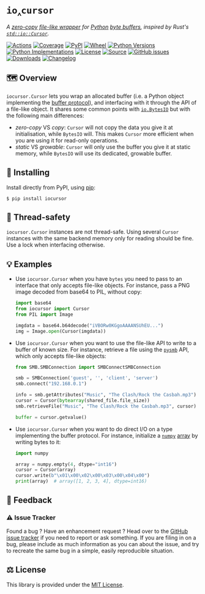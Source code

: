 # `io‸cursor`

*A [zero-copy](https://en.wikipedia.org/wiki/Zero-copy)
[file-like wrapper](https://docs.python.org/3/library/io.html#io.BufferedIOBase)
for [Python](https://www.python.org/) [byte buffers](https://docs.python.org/3/c-api/buffer.html),
inspired by Rust's [`std::io::Cursor`](https://doc.rust-lang.org/std/io/struct.Cursor.html).*

[![Actions](https://img.shields.io/github/workflow/status/althonos/iocursor/Test/master?logo=github&style=flat-square&maxAge=300)](https://github.com/althonos/iocursor/actions)
[![Coverage](https://img.shields.io/codecov/c/gh/althonos/iocursor?style=flat-square&maxAge=3600)](https://codecov.io/gh/althonos/iocursor/)
[![PyPI](https://img.shields.io/pypi/v/iocursor.svg?style=flat-square&maxAge=3600)](https://pypi.org/project/iocursor)
[![Wheel](https://img.shields.io/pypi/wheel/iocursor.svg?style=flat-square&maxAge=3600)](https://pypi.org/project/iocursor/#files)
[![Python Versions](https://img.shields.io/pypi/pyversions/iocursor.svg?style=flat-square&maxAge=3600)](https://pypi.org/project/iocursor/#files)
[![Python Implementations](https://img.shields.io/pypi/implementation/iocursor.svg?style=flat-square&maxAge=3600&label=impl)](https://pypi.org/project/iocursor/#files)
[![License](https://img.shields.io/badge/license-MIT-blue.svg?style=flat-square&maxAge=2678400)](https://choosealicense.com/licenses/mit/)
[![Source](https://img.shields.io/badge/source-GitHub-303030.svg?maxAge=2678400&style=flat-square)](https://github.com/althonos/iocursor/)
[![GitHub issues](https://img.shields.io/github/issues/althonos/iocursor.svg?style=flat-square&maxAge=600)](https://github.com/althonos/iocursor/issues)
[![Downloads](https://img.shields.io/badge/dynamic/json?style=flat-square&color=303f9f&maxAge=86400&label=downloads&query=%24.total_downloads&url=https%3A%2F%2Fapi.pepy.tech%2Fapi%2Fprojects%2Fiocursor)](https://pepy.tech/project/iocursor)
[![Changelog](https://img.shields.io/badge/keep%20a-changelog-8A0707.svg?maxAge=2678400&style=flat-square)](https://github.com/althonos/iocursor/blob/master/CHANGELOG.md)



## 🗺️ Overview

`iocursor.Cursor` lets you wrap an allocated buffer (i.e. a Python object
implementing the [buffer protocol](https://docs.python.org/3/c-api/buffer.html)),
and interfacing with it through the API of a file-like object. It shares
some common points with [`io.BytesIO`](https://docs.python.org/3/library/io.html#io.BytesIO)
but with the following main differences:

- *zero-copy* VS *copy*: `Cursor` will not copy the data you give it at
  initialisation, while `BytesIO` will. This makes `Cursor` more efficient
  when you are using it for read-only operations.
- *static* VS *growable*: `Cursor` will only use the buffer you give it at
  static memory, while `BytesIO` will use its dedicated, growable buffer.


## 🔧 Installing

Install directly from PyPI, using [pip](https://pip.pypa.io/):

```console
$ pip install iocursor
```


## 🧶 Thread-safety

`iocursor.Cursor` instances are not thread-safe. Using several `Cursor`
instances with the same backend memory only for reading should be fine.
Use a lock when interfacing otherwise.


## 💡 Examples

- Use `iocursor.Cursor` when you have `bytes` you need to pass to an interface
  that only accepts file-like objects. For instance, pass a PNG image decoded
  from base64 to PIL, without copy:
  ```python
  import base64
  from iocursor import Cursor
  from PIL import Image

  imgdata = base64.b64decode("iVBORw0KGgoAAAANSUhEU...")
  img = Image.open(Cursor(imgdata))
  ```
- Use `iocursor.Cursor` when you want to use the file-like API to write
  to a buffer of known size. For instance, retrieve a file using the
  [`pysmb`](https://miketeo.net/blog/projects/pysmb) API, which only accepts
  file-like objects:
  ```python
  from SMB.SMBConnection import SMBConnectSMBConnection

  smb = SMBConnection('guest', '', 'client', 'server')
  smb.connect("192.168.0.1")

  info = smb.getAttributes("Music", "The Clash/Rock the Casbah.mp3")
  cursor = Cursor(bytearray(shared_file.file_size))
  smb.retrieveFile("Music", "The Clash/Rock the Casbah.mp3", cursor)

  buffer = cursor.getvalue()
  ```
- Use `iocursor.Cursor` when you want to do direct I/O on a type implementing
  the buffer protocol. For instance, initialize a [`numpy`](https://numpy.org/)
  [array](https://numpy.org/doc/stable/reference/arrays.html) by writing bytes
  to it:
  ```python
  import numpy

  array = numpy.empty(4, dtype="int16")
  cursor = Cursor(array)
  cursor.write(b"\x01\x00\x02\x00\x03\x00\x04\x00")
  print(array)  # array([1, 2, 3, 4], dtype=int16)
  ```


## 💭 Feedback

### ⚠️ Issue Tracker

Found a bug ? Have an enhancement request ? Head over to the [GitHub issue
tracker](https://github.com/althonos/iocursor/issues) if you need to report
or ask something. If you are filing in on a bug, please include as much
information as you can about the issue, and try to recreate the same bug
in a simple, easily reproducible situation.

## ⚖️ License

This library is provided under the [MIT License](https://choosealicense.com/licenses/mit/).

